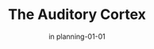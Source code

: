 ---
title: "The Auditory Cortex"
collection: publications
permalink: /publication/in planning_the-auditory-cortex
date: in planning-01-01
year: in planning
venue: 'Springer'
authors: 'Poeppel D &amp; Schreiner C'
number: '7'
citation: 'Poeppel D &amp; Schreiner C (in planning). The Auditory Cortex. Springer.'
category: 'book'
publisher: 'Springer'
---